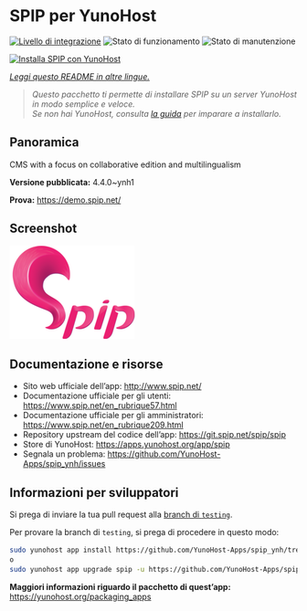 <!--
N.B.: Questo README è stato automaticamente generato da <https://github.com/YunoHost/apps/tree/master/tools/readme_generator>
NON DEVE essere modificato manualmente.
-->

# SPIP per YunoHost

[![Livello di integrazione](https://dash.yunohost.org/integration/spip.svg)](https://dash.yunohost.org/appci/app/spip) ![Stato di funzionamento](https://ci-apps.yunohost.org/ci/badges/spip.status.svg) ![Stato di manutenzione](https://ci-apps.yunohost.org/ci/badges/spip.maintain.svg)

[![Installa SPIP con YunoHost](https://install-app.yunohost.org/install-with-yunohost.svg)](https://install-app.yunohost.org/?app=spip)

*[Leggi questo README in altre lingue.](./ALL_README.md)*

> *Questo pacchetto ti permette di installare SPIP su un server YunoHost in modo semplice e veloce.*  
> *Se non hai YunoHost, consulta [la guida](https://yunohost.org/install) per imparare a installarlo.*

## Panoramica

CMS with a focus on collaborative edition and multilingualism

**Versione pubblicata:** 4.4.0~ynh1

**Prova:** <https://demo.spip.net/>

## Screenshot

![Screenshot di SPIP](./doc/screenshots/220px-Logo_SPIP.png)

## Documentazione e risorse

- Sito web ufficiale dell’app: <http://www.spip.net/>
- Documentazione ufficiale per gli utenti: <https://www.spip.net/en_rubrique57.html>
- Documentazione ufficiale per gli amministratori: <https://www.spip.net/en_rubrique209.html>
- Repository upstream del codice dell’app: <https://git.spip.net/spip/spip>
- Store di YunoHost: <https://apps.yunohost.org/app/spip>
- Segnala un problema: <https://github.com/YunoHost-Apps/spip_ynh/issues>

## Informazioni per sviluppatori

Si prega di inviare la tua pull request alla [branch di `testing`](https://github.com/YunoHost-Apps/spip_ynh/tree/testing).

Per provare la branch di `testing`, si prega di procedere in questo modo:

```bash
sudo yunohost app install https://github.com/YunoHost-Apps/spip_ynh/tree/testing --debug
o
sudo yunohost app upgrade spip -u https://github.com/YunoHost-Apps/spip_ynh/tree/testing --debug
```

**Maggiori informazioni riguardo il pacchetto di quest’app:** <https://yunohost.org/packaging_apps>
